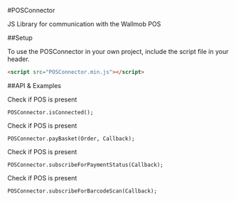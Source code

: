 #POSConnector

JS Library for communication with the Wallmob POS

##Setup

To use the POSConnector in your own project, include the script file in your header.
```html
<script src="POSConnector.min.js"></script>
```

##API & Examples

Check if POS is present
````
POSConnector.isConnected();
````

Check if POS is present
````
POSConnector.payBasket(Order, Callback);
````

Check if POS is present
````
POSConnector.subscribeForPaymentStatus(Callback);
````

Check if POS is present
````
POSConnector.subscribeForBarcodeScan(Callback);
````

